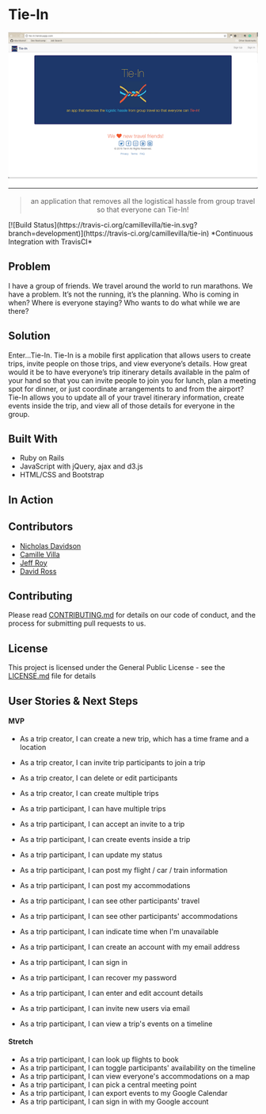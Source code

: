 # Tie-In
<div style="text-align:center" markdown="1">

![tie-in](./app/assets/images/tie-in-mainpage.png)
> an application that removes all the logistical hassle from group travel so that everyone can Tie-In!

</div>
[![Build Status](https://travis-ci.org/camillevilla/tie-in.svg?branch=development)](https://travis-ci.org/camillevilla/tie-in) *Continuous Integration with TravisCI*

## Problem

I have a group of friends.  We travel around the world to run marathons.  We have a problem.  It’s not the running, it’s the planning.  Who is coming in when?  Where is everyone staying?  Who wants to do what while we are there?

## Solution

Enter…Tie-In.
Tie-In is a mobile first application that allows users to create trips, invite people on those trips, and view everyone’s details.  How great would it be to have everyone’s trip itinerary details available in the palm of your hand so that you can invite people to join you for lunch, plan a meeting spot for dinner, or just coordinate arrangements to and from the airport?  Tie-In allows you to update all of your travel itinerary information, create events inside the trip, and view all of those details for everyone in the group.

## Built With

* Ruby on Rails
* JavaScript with jQuery, ajax and d3.js
* HTML/CSS and Bootstrap

## In Action

## Contributors
- [Nicholas Davidson](https://github.com/ndavidsonsf)
- [Camille Villa](https://github.com/camillevilla)
- [Jeff Roy](https://github.com/jeffreyroy)
- [David Ross](https://github.com/rustyross101)

## Contributing

Please read [CONTRIBUTING.md](CONTRIBUTING.md) for details on our code of conduct, and the process for submitting pull requests to us.

## License

This project is licensed under the General Public License - see the [LICENSE.md](LICENSE.md) file for details


## User Stories & Next Steps
#### MVP

- As a trip creator, I can create a new trip, which has a time frame and a location
- As a trip creator, I can invite trip participants to join a trip
- As a trip creator, I can delete or edit participants
- As a trip creator, I can create multiple trips

- As a trip participant, I can have multiple trips
- As a trip participant, I can accept an invite to a trip
- As a trip participant, I can create events inside a trip
- As a trip participant, I can update my status
- As a trip participant, I can post my flight / car / train information
- As a trip participant, I can post my accommodations
- As a trip participant, I can see other participants' travel
- As a trip participant, I can see other participants' accommodations
- As a trip participant, I can indicate time when I'm unavailable
- As a trip participant, I can create an account with my email address
- As a trip participant, I can sign in
- As a trip participant, I can recover my password
- As a trip participant, I can enter and edit account details
- As a trip participant, I can invite new users via email
- As a trip participant, I can view a trip's events on a timeline


#### Stretch

- As a trip participant, I can look up flights to book
- As a trip participant, I can toggle participants' availability on the timeline
- As a trip participant, I can view everyone's accommodations on a map
- As a trip participant, I can pick a central meeting point
- As a trip participant, I can export events to my Google Calendar
- As a trip participant, I can sign in with my Google account
